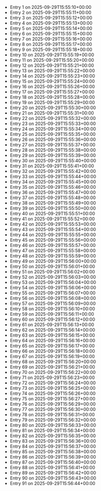 - Entry 1 on 2025-09-29T15:55:10+00:00
- Entry 2 on 2025-09-29T15:55:11+00:00
- Entry 3 on 2025-09-29T15:55:12+00:00
- Entry 4 on 2025-09-29T15:55:13+00:00
- Entry 5 on 2025-09-29T15:55:14+00:00
- Entry 6 on 2025-09-29T15:55:15+00:00
- Entry 7 on 2025-09-29T15:55:16+00:00
- Entry 8 on 2025-09-29T15:55:17+00:00
- Entry 9 on 2025-09-29T15:55:18+00:00
- Entry 10 on 2025-09-29T15:55:19+00:00
- Entry 11 on 2025-09-29T15:55:20+00:00
- Entry 12 on 2025-09-29T15:55:21+00:00
- Entry 13 on 2025-09-29T15:55:22+00:00
- Entry 14 on 2025-09-29T15:55:23+00:00
- Entry 15 on 2025-09-29T15:55:24+00:00
- Entry 16 on 2025-09-29T15:55:26+00:00
- Entry 17 on 2025-09-29T15:55:27+00:00
- Entry 18 on 2025-09-29T15:55:28+00:00
- Entry 19 on 2025-09-29T15:55:29+00:00
- Entry 20 on 2025-09-29T15:55:30+00:00
- Entry 21 on 2025-09-29T15:55:31+00:00
- Entry 22 on 2025-09-29T15:55:32+00:00
- Entry 23 on 2025-09-29T15:55:33+00:00
- Entry 24 on 2025-09-29T15:55:34+00:00
- Entry 25 on 2025-09-29T15:55:35+00:00
- Entry 26 on 2025-09-29T15:55:36+00:00
- Entry 27 on 2025-09-29T15:55:37+00:00
- Entry 28 on 2025-09-29T15:55:38+00:00
- Entry 29 on 2025-09-29T15:55:39+00:00
- Entry 30 on 2025-09-29T15:55:40+00:00
- Entry 31 on 2025-09-29T15:55:41+00:00
- Entry 32 on 2025-09-29T15:55:42+00:00
- Entry 33 on 2025-09-29T15:55:44+00:00
- Entry 34 on 2025-09-29T15:55:45+00:00
- Entry 35 on 2025-09-29T15:55:46+00:00
- Entry 36 on 2025-09-29T15:55:47+00:00
- Entry 37 on 2025-09-29T15:55:48+00:00
- Entry 38 on 2025-09-29T15:55:49+00:00
- Entry 39 on 2025-09-29T15:55:50+00:00
- Entry 40 on 2025-09-29T15:55:51+00:00
- Entry 41 on 2025-09-29T15:55:52+00:00
- Entry 42 on 2025-09-29T15:55:53+00:00
- Entry 43 on 2025-09-29T15:55:54+00:00
- Entry 44 on 2025-09-29T15:55:55+00:00
- Entry 45 on 2025-09-29T15:55:56+00:00
- Entry 46 on 2025-09-29T15:55:57+00:00
- Entry 47 on 2025-09-29T15:55:58+00:00
- Entry 48 on 2025-09-29T15:55:59+00:00
- Entry 49 on 2025-09-29T15:56:00+00:00
- Entry 50 on 2025-09-29T15:56:01+00:00
- Entry 51 on 2025-09-29T15:56:02+00:00
- Entry 52 on 2025-09-29T15:56:03+00:00
- Entry 53 on 2025-09-29T15:56:04+00:00
- Entry 54 on 2025-09-29T15:56:06+00:00
- Entry 55 on 2025-09-29T15:56:07+00:00
- Entry 56 on 2025-09-29T15:56:08+00:00
- Entry 57 on 2025-09-29T15:56:09+00:00
- Entry 58 on 2025-09-29T15:56:10+00:00
- Entry 59 on 2025-09-29T15:56:11+00:00
- Entry 60 on 2025-09-29T15:56:12+00:00
- Entry 61 on 2025-09-29T15:56:13+00:00
- Entry 62 on 2025-09-29T15:56:14+00:00
- Entry 63 on 2025-09-29T15:56:15+00:00
- Entry 64 on 2025-09-29T15:56:16+00:00
- Entry 65 on 2025-09-29T15:56:17+00:00
- Entry 66 on 2025-09-29T15:56:18+00:00
- Entry 67 on 2025-09-29T15:56:19+00:00
- Entry 68 on 2025-09-29T15:56:20+00:00
- Entry 69 on 2025-09-29T15:56:21+00:00
- Entry 70 on 2025-09-29T15:56:22+00:00
- Entry 71 on 2025-09-29T15:56:23+00:00
- Entry 72 on 2025-09-29T15:56:24+00:00
- Entry 73 on 2025-09-29T15:56:25+00:00
- Entry 74 on 2025-09-29T15:56:26+00:00
- Entry 75 on 2025-09-29T15:56:27+00:00
- Entry 76 on 2025-09-29T15:56:29+00:00
- Entry 77 on 2025-09-29T15:56:30+00:00
- Entry 78 on 2025-09-29T15:56:31+00:00
- Entry 79 on 2025-09-29T15:56:32+00:00
- Entry 80 on 2025-09-29T15:56:33+00:00
- Entry 81 on 2025-09-29T15:56:34+00:00
- Entry 82 on 2025-09-29T15:56:35+00:00
- Entry 83 on 2025-09-29T15:56:36+00:00
- Entry 84 on 2025-09-29T15:56:37+00:00
- Entry 85 on 2025-09-29T15:56:38+00:00
- Entry 86 on 2025-09-29T15:56:39+00:00
- Entry 87 on 2025-09-29T15:56:40+00:00
- Entry 88 on 2025-09-29T15:56:41+00:00
- Entry 89 on 2025-09-29T15:56:42+00:00
- Entry 90 on 2025-09-29T15:56:43+00:00
- Entry 91 on 2025-09-29T15:56:44+00:00
